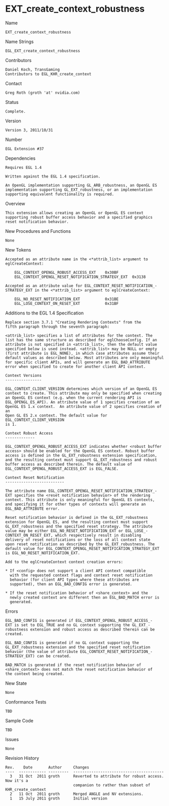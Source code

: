 # EXT_create_context_robustness

Name

    EXT_create_context_robustness

Name Strings

    EGL_EXT_create_context_robustness

Contributors

    Daniel Koch, TransGaming
    Contributors to EGL_KHR_create_context

Contact

    Greg Roth (groth 'at' nvidia.com)

Status

    Complete.

Version

    Version 3, 2011/10/31

Number

    EGL Extension #37

Dependencies

    Requires EGL 1.4

    Written against the EGL 1.4 specification.

    An OpenGL implementation supporting GL_ARB_robustness, an OpenGL ES
    implementation supporting GL_EXT_robustness, or an implementation
    supporting equivalent functionality is required.

Overview

    This extension allows creating an OpenGL or OpenGL ES context
    supporting robust buffer access behavior and a specified graphics
    reset notification behavior.

New Procedures and Functions

    None

New Tokens

    Accepted as an attribute name in the <*attrib_list> argument to
    eglCreateContext:

        EGL_CONTEXT_OPENGL_ROBUST_ACCESS_EXT    0x30BF
        EGL_CONTEXT_OPENGL_RESET_NOTIFICATION_STRATEGY_EXT  0x3138

    Accepted as an attribute value for EGL_CONTEXT_RESET_NOTIFICATION_-
    STRATEGY_EXT in the <*attrib_list> argument to eglCreateContext:

        EGL_NO_RESET_NOTIFICATION_EXT           0x31BE
        EGL_LOSE_CONTEXT_ON_RESET_EXT           0x31BF

Additions to the EGL 1.4 Specification

    Replace section 3.7.1 "Creating Rendering Contexts" from the
    fifth paragraph through the seventh paragraph:

    <attrib_list> specifies a list of attributes for the context. The
    list has the same structure as described for eglChooseConfig. If an
    attribute is not specified in <attrib_list>, then the default value
    specified below is used instead. <attrib_list> may be NULL or empty
    (first attribute is EGL_NONE), in which case attributes assume their
    default values as described below. Most attributes are only meaningful
    for specific client APIs, and will generate an EGL_BAD_ATTRIBUTE
    error when specified to create for another client API context.

    Context Versions
    ----------------

    EGL_CONTEXT_CLIENT_VERSION determines which version of an OpenGL ES
    context to create. This attribute may only be specified when creating
    an OpenGL ES context (e.g. when the current rendering API is
    EGL_OPENGL_ES_API). An attribute value of 1 specifies creation of an
    OpenGL ES 1.x context.  An attribute value of 2 specifies creation of an
    Open GL ES 2.x context. The default value for EGL_CONTEXT_CLIENT_VERSION
    is 1.

    Context Robust Access
    -------------

    EGL_CONTEXT_OPENGL_ROBUST_ACCESS_EXT indicates whether <robust buffer
    access> should be enabled for the OpenGL ES context. Robust buffer
    access is defined in the GL_EXT_robustness extension specification,
    and the resulting context must support GL_EXT_robustness and robust
    buffer access as described therein. The default value of
    EGL_CONTEXT_OPENGL_ROBUST_ACCESS_EXT is EGL_FALSE.

    Context Reset Notification
    --------------------------

    The attribute name EGL_CONTEXT_OPENGL_RESET_NOTIFICATION_STRATEGY_-
    EXT specifies the <reset notification behavior> of the rendering
    context. This attribute is only meaningful for OpenGL ES contexts,
    and specifying it for other types of contexts will generate an
    EGL_BAD_ATTRIBUTE error.

    Reset notification behavior is defined in the GL_EXT_robustness
    extension for OpenGL ES, and the resulting context must support
    GL_EXT_robustness and the specified reset strategy. The attribute
    value may be either EGL_NO_RESET_NOTIFICATION_EXT or EGL_LOSE_-
    CONTEXT_ON_RESET_EXT, which respectively result in disabling
    delivery of reset notifications or the loss of all context state
    upon reset notification as described by the GL_EXT_robustness. The
    default value for EGL_CONTEXT_OPENGL_RESET_NOTIFICATION_STRATEGY_EXT
    is EGL_NO_RESET_NOTIFICATION_EXT.
    
    Add to the eglCreateContext context creation errors:

    * If <config> does not support a client API context compatible
      with the requested context flags and context reset notification
      behavior (for client API types where these attributes are
      supported), then an EGL_BAD_CONFIG error is generated.

    * If the reset notification behavior of <share_context> and the
      newly created context are different then an EGL_BAD_MATCH error is
      generated.


Errors

    EGL_BAD_CONFIG is generated if EGL_CONTEXT_OPENGL_ROBUST_ACCESS_-
    EXT is set to EGL_TRUE and no GL context supporting the GL_EXT_-
    robustness extension and robust access as described therein can be
    created.

    EGL_BAD_CONFIG is generated if no GL context supporting the
    GL_EXT_robustness extension and the specified reset notification
    behavior (the value of attribute EGL_CONTEXT_RESET_NOTIFICATION_-
    STRATEGY_EXT) can be created.

    BAD_MATCH is generated if the reset notification behavior of
    <share_context> does not match the reset notification behavior of
    the context being created.

New State

    None

Conformance Tests

    TBD

Sample Code

    TBD

Issues

    None

Revision History

    Rev.    Date       Author     Changes
    ----  ------------ ---------  ----------------------------------------
      3   31 Oct  2011 groth      Reverted to attribute for robust access. Now it's a
                                  companion to rather than subset of KHR_create_context
      2   11 Oct  2011 groth      Merged ANGLE and NV extensions.
      1   15 July 2011 groth      Initial version
